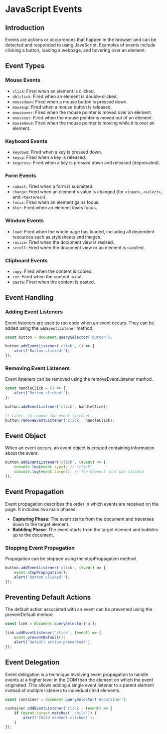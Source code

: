 # JavaScript Events

## Introduction
Events are actions or occurrences that happen in the browser and can be detected and responded to using JavaScript. Examples of events include clicking a button, loading a webpage, and hovering over an element.

## Event Types

### Mouse Events
- `click`: Fired when an element is clicked.
- `dblclick`: Fired when an element is double-clicked.
- `mousedown`: Fired when a mouse button is pressed down.
- `mouseup`: Fired when a mouse button is released.
- `mouseover`: Fired when the mouse pointer is moved over an element.
- `mouseout`: Fired when the mouse pointer is moved out of an element.
- `mousemove`: Fired when the mouse pointer is moving while it is over an element.

### Keyboard Events
- `keydown`: Fired when a key is pressed down.
- `keyup`: Fired when a key is released.
- `keypress`: Fired when a key is pressed down and released (deprecated).

### Form Events
- `submit`: Fired when a form is submitted.
- `change`: Fired when an element's value is changed (for `<input>`, `<select>`, and `<textarea>`).
- `focus`: Fired when an element gains focus.
- `blur`: Fired when an element loses focus.

### Window Events
- `load`: Fired when the whole page has loaded, including all dependent resources such as stylesheets and images.
- `resize`: Fired when the document view is resized.
- `scroll`: Fired when the document view or an element is scrolled.

### Clipboard Events
- `copy`: Fired when the content is copied.
- `cut`: Fired when the content is cut.
- `paste`: Fired when the content is pasted.

## Event Handling

### Adding Event Listeners
Event listeners are used to run code when an event occurs. They can be added using the `addEventListener` method.

```javascript
const button = document.querySelector('button');

button.addEventListener('click', () => {
    alert('Button clicked!');
});
```

### Removing Event Listeners
Event listeners can be removed using the removeEventListener method.

```javascript
const handleClick = () => {
    alert('Button clicked!');
};

button.addEventListener('click', handleClick);

// Later, to remove the event listener
button.removeEventListener('click', handleClick);
```

## Event Object
When an event occurs, an event object is created containing information about the event.

```javascript
button.addEventListener('click', (event) => {
    console.log(event.type); // "click"
    console.log(event.target); // The element that was clicked
});
```

## Event Propagation
Event propagation describes the order in which events are received on the page. It includes two main phases:

- **Capturing Phase**: The event starts from the document and traverses down to the target element.
- **Bubbling Phase**: The event starts from the target element and bubbles up to the document.

### Stopping Event Propagation
Propagation can be stopped using the stopPropagation method.

```javascript
button.addEventListener('click', (event) => {
    event.stopPropagation();
    alert('Button clicked!');
});
```

## Preventing Default Actions
The default action associated with an event can be prevented using the preventDefault method.

```javascript
const link = document.querySelector('a');

link.addEventListener('click', (event) => {
    event.preventDefault();
    alert('Default action prevented!');
});
```
## Event Delegation
Event delegation is a technique involving event propagation to handle events at a higher level in the DOM than the element on which the event originated. This allows adding a single event listener to a parent element instead of multiple listeners to individual child elements.

```javascript
const container = document.querySelector('#container');

container.addEventListener('click', (event) => {
    if (event.target.matches('.child')) {
        alert('Child element clicked!');
    }
});
```
